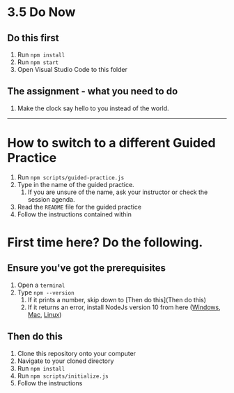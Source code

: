 # 3.5 Do Now

## Do this first

1. Run `npm install`
2. Run `npm start`
3. Open Visual Studio Code to this folder

## The assignment - what you need to do

1. Make the clock say hello to you instead of the world.

------

# How to switch to a different Guided Practice

1. Run `npm scripts/guided-practice.js`
2. Type in the name of the guided practice.
   1. If you are unsure of the name, ask your instructor or check the session agenda.
3. Read the `README` file for the guided practice
4. Follow the instructions contained within

# First time here? Do the following.

## Ensure you've got the prerequisites

1. Open a `terminal`
2. Type `npm --version`
   1. If it prints a number, skip down to [Then do this](Then do this)
   2. If it returns an error, install NodeJs version 10 from here ([Windows](https://nodejs.org/dist/latest-v10.x/node-v10.19.0-x64.msi), [Mac](https://nodejs.org/dist/latest-v10.x/node-v10.19.0.pkg), [Linux](https://nodejs.org/dist/latest-v10.x/node-v10.19.0-linux-x64.tar.gz))

## Then do this

1. Clone this repository onto your computer
2. Navigate to your cloned directory
3. Run `npm install`
4. Run `npm scripts/initialize.js`
5. Follow the instructions
